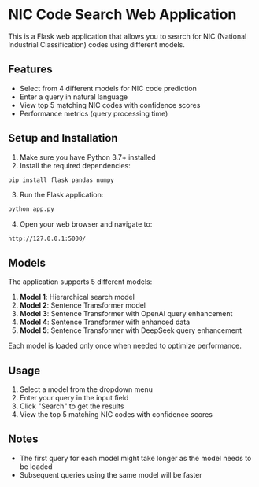 # NIC Code Search Web Application

This is a Flask web application that allows you to search for NIC (National Industrial Classification) codes using different models.

## Features

- Select from 4 different models for NIC code prediction
- Enter a query in natural language
- View top 5 matching NIC codes with confidence scores
- Performance metrics (query processing time)

## Setup and Installation

1. Make sure you have Python 3.7+ installed
2. Install the required dependencies:

```bash
pip install flask pandas numpy
```

3. Run the Flask application:

```bash
python app.py
```

4. Open your web browser and navigate to:

```
http://127.0.0.1:5000/
```

## Models

The application supports 5 different models:

1. **Model 1**: Hierarchical search model
2. **Model 2**: Sentence Transformer model
3. **Model 3**: Sentence Transformer with OpenAI query enhancement
4. **Model 4**: Sentence Transformer with enhanced data
5. **Model 5**: Sentence Transformer with DeepSeek query enhancement

Each model is loaded only once when needed to optimize performance.

## Usage

1. Select a model from the dropdown menu
2. Enter your query in the input field
3. Click "Search" to get the results
4. View the top 5 matching NIC codes with confidence scores

## Notes

- The first query for each model might take longer as the model needs to be loaded
- Subsequent queries using the same model will be faster
